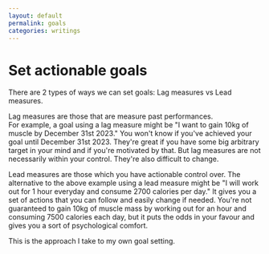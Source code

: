 ```yaml
---
layout: default
permalink: goals
categories: writings
---
```


# Set actionable goals

There are 2 types of ways we can set goals: Lag measures vs Lead measures.

Lag measures are those that are measure past performances.  
For example, a goal using a lag measure might be "I want to gain 10kg of muscle by December 31st 2023."
You won't know if you've achieved your goal until December 31st 2023.
They're great if you have some big arbitrary target in your mind and if you're motivated by that.
But lag measures are not necessarily within your control.
They're also difficult to change.

Lead measures are those which you have actionable control over.
The alternative to the above example using a lead measure might be "I will work out for 1 hour
everyday and consume 2700 calories per day."
It gives you a set of actions that you can follow and easily change if needed.
You're not guaranteed to gain 10kg of muscle mass by working out for an hour and consuming 7500 calories each day, but it puts the odds in your favour and gives you a sort of psychological comfort.

This is the approach I take to my own goal setting.
